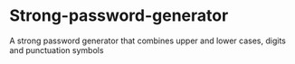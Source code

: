 # Strong-password-generator
A strong password generator that combines upper and lower cases, digits and punctuation symbols 
